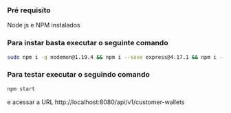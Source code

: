 ### Pré requisito
Node js e NPM instalados

### Para instar basta executar o seguinte comando

```bash
sudo npm i -g nodemon@1.19.4 && npm i --save express@4.17.1 && npm i --save body-parser@1.19.0 && npm i --save config@3.2.3
```

### Para testar executar o seguindo comando

```bash
npm start
````

e acessar a URL http://localhost:8080/api/v1/customer-wallets
